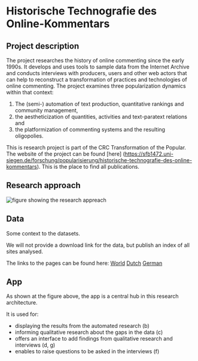 # Historische Technografie des Online-Kommentars

## Project description

The project researches the history of online commenting since the early 1990s. It develops and uses tools to sample data from the Internet Archive and conducts interviews with producers, users and other web actors that can help to reconstruct a transformation of practices and technologies of online commenting. The project examines three popularization dynamics within that context:

1. The (semi-) automation of text production, quantitative rankings and community management,
2. the aestheticization of quantities, activities and text-paratext relations and
3. the platformization of commenting systems and the resulting oligopolies.

This is research project is part of the CRC Transformation of the Popular. The website of the project can be found [here] 
(https://sfb1472.uni-siegen.de/forschung/popularisierung/historische-technografie-des-online-kommentars). This is the place to find all publications.

## Research approach

![figure showing the research appreach]("images/research_approach.png")

## Data

Some context to the datasets.

We will not provide a download link for the data, but publish an index of all sites analysed.

The links to the pages can be found here:
[World]()
[Dutch]()
[German]()

## App

As shown at the figure above, the app is a central hub in this research architecture. 

It is used for:
- displaying the results from the automated research (b)
- informing qualitative research about the gaps in the data (c)
- offers an interface to add findings from qualitative research and interviews (d, g)
- enables to raise questions to be asked in the interviews (f)

